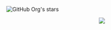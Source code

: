  ![GitHub Org's stars](https://img.shields.io/github/stars/camilafernanda?style=social)
<p align="center"><img src="https://img.shields.io/badge/STATUS-EN%20DESAROLLO-green"></p>
 
